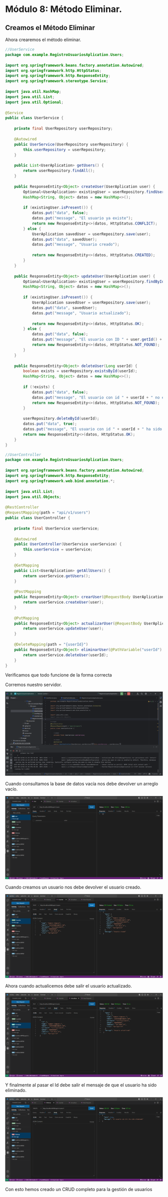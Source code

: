 # Módulo 8: Método Eliminar.

## Creamos el Método Eliminar
Ahora crearemos el método eliminar.

``` java
//UserService
package com.example.RegistroUsuariosAplication.Users;

import org.springframework.beans.factory.annotation.Autowired;
import org.springframework.http.HttpStatus;
import org.springframework.http.ResponseEntity;
import org.springframework.stereotype.Service;

import java.util.HashMap;
import java.util.List;
import java.util.Optional;

@Service
public class UserService {

    private final UserRepository userRepository;

    @Autowired
    public UserService(UserRepository userRepository) {
        this.userRepository = userRepository;
    }

    public List<UserAplication> getUsers() {
        return userRepository.findAll();
    }

    public ResponseEntity<Object> createUser(UserAplication user) {
        Optional<UserAplication> existingUser = userRepository.findUserAplicationByName(user.getName());
        HashMap<String, Object> datos = new HashMap<>();

        if (existingUser.isPresent()) {
            datos.put("data", false);
            datos.put("message", "El usuario ya existe");
            return new ResponseEntity<>(datos, HttpStatus.CONFLICT);
        } else {
            UserAplication savedUser = userRepository.save(user);
            datos.put("data", savedUser);
            datos.put("message", "Usuario creado");

            return new ResponseEntity<>(datos, HttpStatus.CREATED);
        }
    }

    public ResponseEntity<Object> updateUser(UserAplication user) {
        Optional<UserAplication> existingUser = userRepository.findById(user.getId());
        HashMap<String, Object> datos = new HashMap<>();

        if (existingUser.isPresent()) {
            UserAplication savedUser = userRepository.save(user);
            datos.put("data", savedUser);
            datos.put("message", "Usuario actualizado");

            return new ResponseEntity<>(datos, HttpStatus.OK);
        } else {
            datos.put("data", false);
            datos.put("message", "El usuario con ID " + user.getId() + " no existe");
            return new ResponseEntity<>(datos, HttpStatus.NOT_FOUND);
        }
    }

    public ResponseEntity<Object> deleteUser(Long userId) {
        boolean exists = userRepository.existsById(userId);
        HashMap<String, Object> datos = new HashMap<>();

        if (!exists) {
            datos.put("data", false);
            datos.put("message", "El usuario con id " + userId + " no existe");
            return new ResponseEntity<>(datos, HttpStatus.NOT_FOUND);
        }

        userRepository.deleteById(userId);
        datos.put("data", true);
        datos.put("message", "El usuario con id " + userId + " ha sido eliminado");
        return new ResponseEntity<>(datos, HttpStatus.OK);
    }
}

```

``` java
//UserController 
package com.example.RegistroUsuariosAplication.Users;

import org.springframework.beans.factory.annotation.Autowired;
import org.springframework.http.ResponseEntity;
import org.springframework.web.bind.annotation.*;

import java.util.List;
import java.util.Objects;

@RestController
@RequestMapping(path = "api/v1/users")
public class UserController {

    private final UserService userService;

    @Autowired
    public UserController(UserService userService) {
        this.userService = userService;
    }

    @GetMapping
    public List<UserAplication> getAllUsers() {
        return userService.getUsers();
    }

    @PostMapping
    public ResponseEntity<Object> crearUser(@RequestBody UserAplication user) {
        return userService.createUser(user);
    }

    @PutMapping
    public ResponseEntity<Object> actualizarUser(@RequestBody UserAplication user) {
        return userService.updateUser(user);
    }

    @DeleteMapping(path = "{userId}")
    public ResponseEntity<Object> eliminarUser(@PathVariable("userId") Long userId) {
        return userService.deleteUser(userId);
    }
}
```
Verificamos que todo funcione de la forma correcta

Corremos nuestro servidor.

![Alt text](img/image.png)

Cuando consultamos la base de datos vacía nos debe devolver un arreglo vacío.

![Alt text](img/image-1.png)

Cuando creamos un usuario nos debe devolver el usuario creado.

![Alt text](img/image-2.png)

Ahora cuando actualicemos debe salir el usuario actualizado.

![Alt text](img/image-3.png)

Y finalmente al pasar el Id debe salir el mensaje de que el usuario ha sido eliminado.

![Alt text](img/image-4.png)

Con esto hemos creado un CRUD completo para la gestión de usuarios